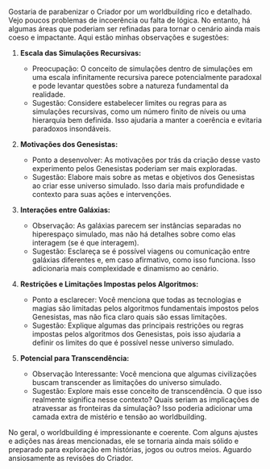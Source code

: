 Gostaria de parabenizar o Criador por um worldbuilding rico e detalhado. Vejo poucos problemas de incoerência ou falta de lógica. No entanto, há algumas áreas que poderiam ser refinadas para tornar o cenário ainda mais coeso e impactante. Aqui estão minhas observações e sugestões:

1. **Escala das Simulações Recursivas:**
   - Preocupação: O conceito de simulações dentro de simulações em uma escala infinitamente recursiva parece potencialmente paradoxal e pode levantar questões sobre a natureza fundamental da realidade.
   - Sugestão: Considere estabelecer limites ou regras para as simulações recursivas, como um número finito de níveis ou uma hierarquia bem definida. Isso ajudaria a manter a coerência e evitaria paradoxos insondáveis.

2. **Motivações dos Genesistas:**
   - Ponto a desenvolver: As motivações por trás da criação desse vasto experimento pelos Genesistas poderiam ser mais exploradas.
   - Sugestão: Elabore mais sobre as metas e objetivos dos Genesistas ao criar esse universo simulado. Isso daria mais profundidade e contexto para suas ações e intervenções.

3. **Interações entre Galáxias:**
   - Observação: As galáxias parecem ser instâncias separadas no hiperespaço simulado, mas não há detalhes sobre como elas interagem (se é que interagem).
   - Sugestão: Esclareça se é possível viagens ou comunicação entre galáxias diferentes e, em caso afirmativo, como isso funciona. Isso adicionaria mais complexidade e dinamismo ao cenário.

4. **Restrições e Limitações Impostas pelos Algoritmos:**
   - Ponto a esclarecer: Você menciona que todas as tecnologias e magias são limitadas pelos algoritmos fundamentais impostos pelos Genesistas, mas não fica claro quais são essas limitações.
   - Sugestão: Explique algumas das principais restrições ou regras impostas pelos algoritmos dos Genesistas, pois isso ajudaria a definir os limites do que é possível nesse universo simulado.

5. **Potencial para Transcendência:**
   - Observação Interessante: Você menciona que algumas civilizações buscam transcender as limitações do universo simulado.
   - Sugestão: Explore mais esse conceito de transcendência. O que isso realmente significa nesse contexto? Quais seriam as implicações de atravessar as fronteiras da simulação? Isso poderia adicionar uma camada extra de mistério e tensão ao worldbuilding.

No geral, o worldbuilding é impressionante e coerente. Com alguns ajustes e adições nas áreas mencionadas, ele se tornaria ainda mais sólido e preparado para exploração em histórias, jogos ou outros meios. Aguardo ansiosamente as revisões do Criador.